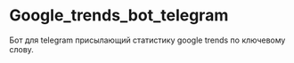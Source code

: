 # Google_trends_bot_telegram
Бот для telegram присылающий статистику google trends по ключевому слову.
